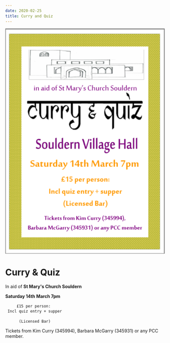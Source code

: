 ```yaml
---
date: 2020-02-25
title: Curry and Quiz
---
```


![curry2020](curry2020.png)

# Curry & Quiz

In aid of **St Mary's Church Souldern**



**Saturday 14th March 7pm**

         £15 per person:
     Incl quiz entry + supper

          (Licensed Bar)

Tickets from Kim Curry (345994), Barbara McGarry (345931) or any PCC member.



